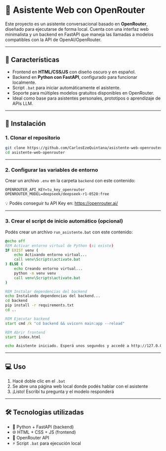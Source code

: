 # 🧠 Asistente Web con OpenRouter

Este proyecto es un asistente conversacional basado en **OpenRouter**, diseñado para ejecutarse de forma local. Cuenta con una interfaz web minimalista y un backend en FastAPI que maneja las llamadas a modelos compatibles con la API de OpenAI/OpenRouter.

---

## 🧩 Características

- Frontend en **HTML/CSS/JS** con diseño oscuro y en español.
- Backend en **Python con FastAPI**, configurado para funcionar localmente.
- Script `.bat` para iniciar automáticamente el asistente.
- Soporte para múltiples modelos gratuitos disponibles en OpenRouter.
- Ideal como base para asistentes personales, prototipos o aprendizaje de APIs LLM.

---

## 🚀 Instalación

### 1. Clonar el repositorio

```bash
git clone https://github.com/CarlosEzeQuintana/asistente-web-openrouter.git
cd asistente-web-openrouter
```

---

### 2. Configurar las variables de entorno

Crear un archivo `.env` en la carpeta `backend` con este contenido:

```env
OPENROUTER_API_KEY=tu_key_openrouter
OPENROUTER_MODEL=deepseek/deepseek-r1-0528:free
```

💡 Podés conseguir tu API Key en: https://openrouter.ai/

---

### 3. Crear el script de inicio automático (opcional)

Podés crear un archivo `run_asistente.bat` con este contenido:

```bat
@echo off
REM Activar entorno virtual de Python (si existe)
IF EXIST venv (
    echo Activando entorno virtual...
    call venv\Scripts\activate.bat
) ELSE (
    echo Creando entorno virtual...
    python -m venv venv
    call venv\Scripts\activate.bat
)

REM Instalar dependencias del backend
echo Instalando dependencias del backend...
cd backend
pip install -r requirements.txt
cd ..

REM Ejecutar backend
start cmd /k "cd backend && uvicorn main:app --reload"

REM Abrir frontend
start index.html

echo Asistente iniciado. Esperá unos segundos y accedé a http://127.0.0.1:8000 si querés probar la API directamente.
```

---

## 💻 Uso

1. Hacé doble clic en el `.bat`  
2. Se abre una página web local donde podés hablar con el asistente  
3. ¡Listo! Escribí tu pregunta y el modelo responderá

---

## 🛠️ Tecnologías utilizadas

- 🐍 Python + FastAPI (backend)
- 🌐 HTML + CSS + JS (frontend)
- 🔑 OpenRouter API
- ⚡ Script `.bat` para ejecución local

